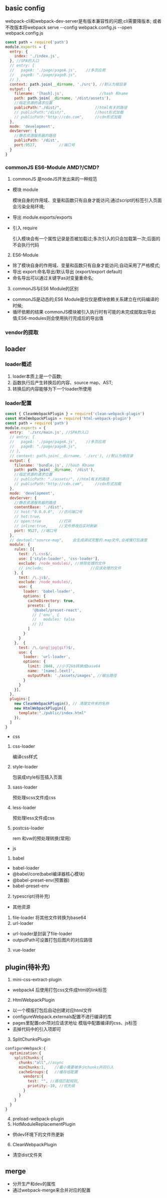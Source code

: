 ## basic config
webpack-cli和webpack-dev-server是有版本兼容性的问题;cli需要降版本;
或者不改版本将webpack serve --config webpack.config.js --open
webpack.config.js

```js
const path = require('path')
module.exports = {
  entry: {
    index: './index.js',
  }, //SPA的入口 
  // entry: {
  //   pageA: './page/pageA.js',    //多页应用
  //   pageB: "./page/pageB.js",  
  // },
  context: path.join(__dirname, './src'), //默认为根目录
  output: {
    filename: '[hash].js',                //hash 和name
    path: path.join(__dirname, '/dist/assets'),
    //指定资源的请求位置
    publicPath:"./dist/",               //html有关的路径
    // publicPath:"/dist/",             //host形式加载
    // publicPath:"http://cdn.com",     //cdn形式加载     
  },
  mode: 'development',
  devServer: {
    //静态资源服务器的路径
    publicPath: '/dist',
    port:9527,          //端口号
  }
}
```

### commonJS ES6-Module  AMD?/CMD? 
1. commonJS 是nodeJS开发出来的一种规范
- 模块 module 

    模块自身的作用域、变量和函数只有自身才能访问;通过script的标签引入页面会污染全局环境;

- 导出 module.exports/exports
- 引入 require
  
  引入模块会有一个属性记录是否被加载过;多次引入的只会加载第一次;后面的不会执行代码

2. ES6-Module
- 除了模块自身的作用域、变量和函数只有自身才能访问;自动采用了严格模式;
- 导出 export:命名导出/默认导出 (export/export default)
- 命名导出可以通过关键字as对变量重命名;

3. commonJS与ES6 Module的区别

- commonJS是动态的;ES6 Module是仅仅是模块依赖关系建立在代码编译的时候;
- 循环依赖的结果 commonJS模块被引入执行时有可能的未完成就取出导出值;ES6-modules则会使用执行完成后的导出值

### vendor的提取

## loader

### loader概述

1. loader本质上是一个函数;
2. 函数执行后产生转换后的内容、source map、AST;
3. 转换后的内容能够为下一个loader所使用

### loader配置
```js
const { CleanWebpackPlugin } = require('clean-webpack-plugin')
const HtmlWebpackPlugin = require('html-webpack-plugin')
const path = require('path')
module.exports = {
  entry:  './src/main.js', //SPA的入口 
  // entry: {
  //   pageA: './page/pageA.js',    //多页应用
  //   pageB: "./page/pageB.js",  
  // },
  // context: path.join(__dirname, './src'), //默认为根目录
  output: {
    filename: 'bundle.js', //hash 和name
    path: path.join(__dirname, '/dist'),
    //指定资源的请求位置
    // publicPath: "./assets/", //html有关的路径
    // publicPath:"http://cdn.com",     //cdn形式加载     
  },
  mode: 'development',
  devServer: {
    //静态资源服务器的路径
    contentBase: './dist',
    // host:"0.0.0.0",  //访问端口号
    // hot:true,
    // open:true        //打开
    // inline:true,     //文件修改后实时刷新
    port: 9527, //端口号
  },
  // devtool:"source-map",    会生成调试完整的.map文件,会减慢打包速度
  module: {
    rules: [{
      test: /\.css$/,
      use: ['style-loader', 'css-loader'],
      exclude: /node_modules/, //排除处理的文件
      // include;                     //应该处理的文件
    }, {
      test: /\.js$/,
      exclude: /node_modules/,
      use: {
        loader: 'babel-loader',
        options: {
          cacheDirectory: true,
          presets: [
            '@babel/preset-react',
            // ['env', {
            //   modules: false
            // }]
          ]
        }
      }
    },  {
      test: /\.(png|jpg|gif)$/,
      use: {
        loader: 'url-loader',
        options: {
          limit: 2048, //小于2kb转换成base64
          name: '[name].[ext]',
          outputPath: './assets/images', //输出路径
        }
      }
    }],
  },
  plugins:[
    new CleanWebpackPlugin(), // 清理文件夹的名称
    new HtmlWebpackPlugin({
      template:"./public/index.html"
    }),
  ]
}
```


- css
1. css-loader

    编译css样式

2. style-loader

    包装成style标签插入页面

3. sass-loader

    预处理scss文件成css

4. less-loader

    预处理less文件成css
5. postcss-loader

    rem 和vw的预处理转换(常用)
- js
1. babel

* babel-loader  
* @babel/core(babel编译器核心模块)
* @babel-preset-env(预置器)
* babel-preset-env

2. typescript(待补充)


- 其他资源

1. file-loader  将其他文件转换为base64
2. url-loader   
* url-loader是封装了file-loader
* outputPath可设置打包后图片的对应路径
3. vue-loader   
## plugin(待补充)

1. mini-css-extract-plugin
- webpack4 后使用打包css文件成html的link标签

2. HtmlWebpackPlugin
- 以一个模版打包后自动创建对应html文件
- configureWebpack.externals配置不进行编译的库
- pages里配置cdn项对应请求地址 模版中配置编译的css、js标签
- 去掉代码中的引入项即可
  
3. SplitChunksPlugin
```js
configureWebpack:{
  optimization:{
    splitChunks:{
      chunks:"all",//async
      minChunks:1,    //最小需要被多少chunks共同引入
      cacheGroups:{   //缓存组配置
        vendors:{
          test: "", //路径匹配规则,
          priotity:-10, //优先级
        }
      }
    }
  }
}
```
4. preload-webpack-plugin
5. HotModuleReplacementPlugin
- 供dev环境下的文件热更新
6. CleanWebpackPlugin
- 清空dist文件夹

## merge
- 分开生产和dev的属性
- 通过webpack-merge来合并对应的配置



